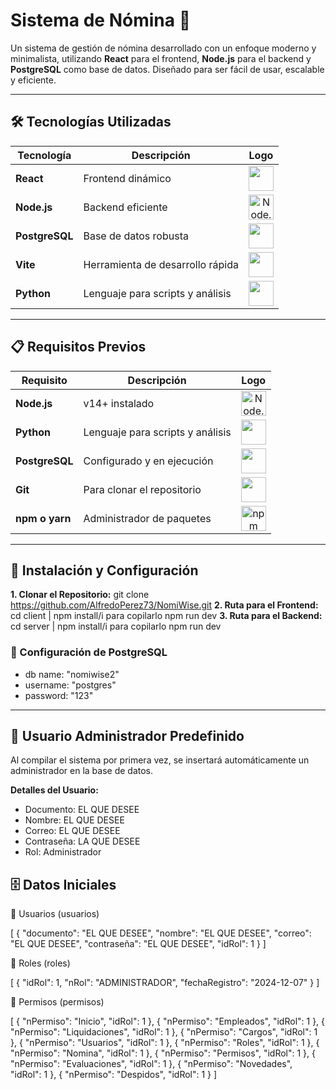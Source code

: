 # Sistema de Nómina 🧾

Un sistema de gestión de nómina desarrollado con un enfoque moderno y minimalista, utilizando **React** para el frontend, **Node.js** para el backend y **PostgreSQL** como base de datos. Diseñado para ser fácil de usar, escalable y eficiente.

---

## 🛠️ Tecnologías Utilizadas

| Tecnología  | Descripción              | Logo                  |
|-------------|--------------------------|-----------------------|
| **React**   | Frontend dinámico        | <div align="center"><img src="https://upload.wikimedia.org/wikipedia/commons/a/a7/React-icon.svg" width="40" /></div> |
| **Node.js** | Backend eficiente        | <div align="center"><img src="https://upload.wikimedia.org/wikipedia/commons/6/64/Node.js_logo_2015.svg" alt="Node.js" width="40" height="40" /></div> |
| **PostgreSQL** | Base de datos robusta | <div align="center"><img src="https://www.postgresql.org/media/img/about/press/elephant.png" width="40" /></div> |
| **Vite**    | Herramienta de desarrollo rápida | <div align="center"><img src="https://vitejs.dev/logo.svg" width="40" /></div> |
| **Python**  | Lenguaje para scripts y análisis | <div align="center"><img src="https://upload.wikimedia.org/wikipedia/commons/c/c3/Python-logo-notext.svg" width="40" /></div> |

---

## 📋 Requisitos Previos

| Requisito         | Descripción                  | Logo                  |
|-------------------|------------------------------|-----------------------|
| **Node.js**       | v14+ instalado               | <div align="center"><img src="https://upload.wikimedia.org/wikipedia/commons/6/64/Node.js_logo_2015.svg" alt="Node.js" width="40" height="40" /></div> |
| **Python**        | Lenguaje para scripts y análisis | <div align="center"><img src="https://upload.wikimedia.org/wikipedia/commons/c/c3/Python-logo-notext.svg" width="40" /></div> |
| **PostgreSQL**    | Configurado y en ejecución   | <div align="center"><img src="https://www.postgresql.org/media/img/about/press/elephant.png" width="40" /></div> |
| **Git**           | Para clonar el repositorio   | <div align="center"><img src="https://git-scm.com/images/logos/logo@2x.png" width="40" height="40" /></div> |
| **npm o yarn**    | Administrador de paquetes    | <div align="center"><img src="https://upload.wikimedia.org/wikipedia/commons/6/64/Npm-logo.svg" alt="npm" width="40" height="40" /></div> |

---

## 📝 Instalación y Configuración

**1. Clonar el Repositorio:** git clone https://github.com/AlfredoPerez73/NomiWise.git
**2. Ruta para el Frontend:** cd client | npm install/i  para copilarlo npm run dev
**3. Ruta para el Backend:** cd server | npm install/i  para copilarlo npm run dev

### 📝 Configuración de PostgreSQL

- db name: "nomiwise2"
- username: "postgres"
- password: "123"

---

## 👤 Usuario Administrador Predefinido

Al compilar el sistema por primera vez, se insertará automáticamente un administrador en la base de datos.

**Detalles del Usuario:**
- Documento: EL QUE DESEE
- Nombre: EL QUE DESEE
- Correo: EL QUE DESEE
- Contraseña: LA QUE DESEE
- Rol: Administrador

## 🗄️ Datos Iniciales

📂 Usuarios (usuarios)

[
  {
    "documento": "EL QUE DESEE",
    "nombre": "EL QUE DESEE",
    "correo": "EL QUE DESEE",
    "contraseña": "EL QUE DESEE",
    "idRol": 1
  }
]

📂 Roles (roles)

[
  {
    "idRol": 1,
    "nRol": "ADMINISTRADOR",
    "fechaRegistro": "2024-12-07"
  }
]

📂 Permisos (permisos)

[
  { "nPermiso": "Inicio", "idRol": 1 },
  { "nPermiso": "Empleados", "idRol": 1 },
  { "nPermiso": "Liquidaciones", "idRol": 1 },
  { "nPermiso": "Cargos", "idRol": 1 },
  { "nPermiso": "Usuarios", "idRol": 1 },
  { "nPermiso": "Roles", "idRol": 1 },
  { "nPermiso": "Nomina", "idRol": 1 },
  { "nPermiso": "Permisos", "idRol": 1 },
  { "nPermiso": "Evaluaciones", "idRol": 1 },
  { "nPermiso": "Novedades", "idRol": 1 },
  { "nPermiso": "Despidos", "idRol": 1 }
]

